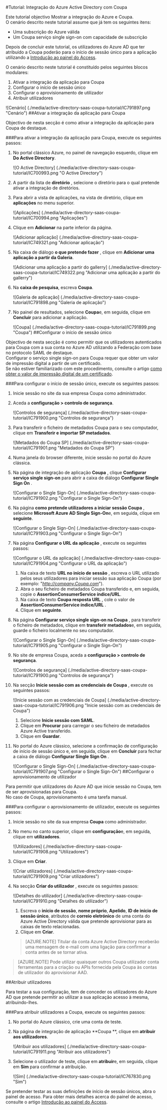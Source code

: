 <properties 
    pageTitle="Tutorial: Integração do Azure Active Directory com Coupa | Microsoft Azure" 
    description="Saiba como utilizar Coupa com o Azure Active Directory para permitir o início de sessão único, aprovisionamento automatizado e mais!" 
    services="active-directory" 
    authors="jeevansd"  
    documentationCenter="na" 
    manager="femila"/>
<tags 
    ms.service="active-directory" 
    ms.devlang="na" 
    ms.topic="article" 
    ms.tgt_pltfrm="na" 
    ms.workload="identity" 
    ms.date="09/29/2016" 
    ms.author="jeedes" />

#<a name="tutorial-azure-active-directory-integration-with-coupa"></a>Tutorial: Integração do Azure Active Directory com Coupa

Este tutorial objectivo Mostrar a integração do Azure e Coupa.  
O cenário descrito neste tutorial assume que já tem os seguintes itens:

-   Uma subscrição do Azure válida
-   Um Coupa serviço single sign-on com capacidade de subscrição

Depois de concluir este tutorial, os utilizadores do Azure AD que ter atribuído a Coupa poderão para o início de sessão único para a aplicação utilizando a [Introdução ao painel do Access](active-directory-saas-access-panel-introduction.md).

O cenário descrito neste tutorial é constituído pelos seguintes blocos modulares:

1.  Ativar a integração da aplicação para Coupa
2.  Configurar o início de sessão único
3.  Configurar o aprovisionamento de utilizador
4.  Atribuir utilizadores

![Cenário] (./media/active-directory-saas-coupa-tutorial/IC791897.png "Cenário")
##<a name="enabling-the-application-integration-for-coupa"></a>Ativar a integração da aplicação para Coupa

Objectivo de nesta secção é como ativar a integração da aplicação para Coupa de destaque.

###<a name="to-enable-the-application-integration-for-coupa-perform-the-following-steps"></a>Para ativar a integração da aplicação para Coupa, execute os seguintes passos:

1.  No portal clássico Azure, no painel de navegação esquerdo, clique em **Do Active Directory**.

    ![O Active Directory] (./media/active-directory-saas-coupa-tutorial/IC700993.png "O Active Directory")

2.  A partir da lista de **diretório** , selecione o diretório para o qual pretende ativar a integração de diretórios.

3.  Para abrir a vista de aplicações, na vista de diretório, clique em **aplicações** no menu superior.

    ![Aplicações] (./media/active-directory-saas-coupa-tutorial/IC700994.png "Aplicações")

4.  Clique em **Adicionar** na parte inferior da página.

    ![Adicionar aplicação] (./media/active-directory-saas-coupa-tutorial/IC749321.png "Adicionar aplicação")

5.  Na caixa de diálogo **o que pretende fazer** , clique em **Adicionar uma aplicação a partir da Galeria**.

    ![Adicionar uma aplicação a partir do gallerry] (./media/active-directory-saas-coupa-tutorial/IC749322.png "Adicionar uma aplicação a partir do gallerry")

6.  Na **caixa de pesquisa**, escreva **Coupa**.

    ![Galeria de aplicação] (./media/active-directory-saas-coupa-tutorial/IC791898.png "Galeria de aplicação")

7.  No painel de resultados, selecione **Coupa**e, em seguida, clique em **Concluir** para adicionar a aplicação.

    ![Coupa] (./media/active-directory-saas-coupa-tutorial/IC791899.png "Coupa")
##<a name="configuring-single-sign-on"></a>Configurar o início de sessão único

Objectivo de nesta secção é como permitir que os utilizadores autenticados para Coupa com a sua conta no Azure AD utilizando a Federação com base no protocolo SAML de destaque.  
Configurar o serviço single sign-on para Coupa requer que obter um valor de impressão digital a partir de um certificado.  
Se não estiver familiarizado com este procedimento, consulte o artigo [como obter o valor de impressão digital de um certificado](http://youtu.be/YKQF266SAxI).

###<a name="to-configure-single-sign-on-perform-the-following-steps"></a>Para configurar o início de sessão único, execute os seguintes passos:

1.  Inicie sessão no site da sua empresa Coupa como administrador.

2.  Aceda a **configuração \> controlo de segurança**.

    ![Controlos de segurança] (./media/active-directory-saas-coupa-tutorial/IC791900.png "Controlos de segurança")

3.  Para transferir o ficheiro de metadados Coupa para o seu computador, clique em **Transferir e importar SP metadados**.

    ![Metadados do Coupa SP] (./media/active-directory-saas-coupa-tutorial/IC791901.png "Metadados do Coupa SP")

4.  Numa janela do browser diferente, inicie sessão no portal do Azure clássica.

5.  Na página de integração de aplicação **Coupa** , clique **Configurar serviço single sign-on** para abrir a caixa de diálogo **Configurar Single Sign On** .

    ![Configurar o Single Sign-On] (./media/active-directory-saas-coupa-tutorial/IC791902.png "Configurar o Single Sign-On")

6.  Na página **como pretende utilizadores a iniciar sessão Coupa** , selecione **Microsoft Azure AD Single Sign-On**e, em seguida, clique em **seguinte**.

    ![Configurar o Single Sign-On] (./media/active-directory-saas-coupa-tutorial/IC791903.png "Configurar o Single Sign-On")

7.  Na página **Configurar o URL da aplicação** , execute os seguintes passos:

    ![Configurar o URL da aplicação] (./media/active-directory-saas-coupa-tutorial/IC791904.png "Configurar o URL da aplicação")

    1.  Na caixa de texto **URL no início de sessão** , escreva o URL utilizado pelos seus utilizadores para iniciar sessão sua aplicação Coupa (por exemplo: "*http://company.Coupa.com*").
    2.  Abra o seu ficheiro de metadados Coupa transferido e, em seguida, copie o **AssertionConsumerService índice/URL**.
    3.  Na caixa de texto **Coupa resposta URL** , cole o valor de **AssertionConsumerService índice/URL** .
    4.  Clique em **seguinte**.

8.  Na página **Configurar serviço single sign-on na Coupa** , para transferir o ficheiro de metadados, clique em **transferir metadados**e, em seguida, guarde o ficheiro localmente no seu computador.

    ![Configurar o Single Sign-On] (./media/active-directory-saas-coupa-tutorial/IC791905.png "Configurar o Single Sign-On")

9.  No site de empresa Coupa, aceda a **configuração \> controlo de segurança**.

    ![Controlos de segurança] (./media/active-directory-saas-coupa-tutorial/IC791900.png "Controlos de segurança")

10. Na secção **Inicie sessão com as credenciais de Coupa** , execute os seguintes passos:

    ![Inicie sessão com as credenciais de Coupa] (./media/active-directory-saas-coupa-tutorial/IC791906.png "Inicie sessão com as credenciais de Coupa")

    1.  Selecione **Inicie sessão com SAML**.
    2.  Clique em **Procurar** para carregar o seu ficheiro de metadados Azure Active transferido.
    3.  Clique em **Guardar**.

11. No portal do Azure clássico, selecione a confirmação de configuração de início de sessão único e, em seguida, clique em **Concluir** para fechar a caixa de diálogo **Configurar Single Sign On** .

    ![Configurar o Single Sign-On] (./media/active-directory-saas-coupa-tutorial/IC791907.png "Configurar o Single Sign-On")
##<a name="configuring-user-provisioning"></a>Configurar o aprovisionamento de utilizador

Para permitir que utilizadores do Azure AD que inicie sessão no Coupa, tem de ser aprovisionadas para Coupa.  
No caso de Coupa, aprovisionamento é uma tarefa manual.

###<a name="to-configure-user-provisioning-perform-the-following-steps"></a>Para configurar o aprovisionamento de utilizador, execute os seguintes passos:

1.  Inicie sessão no site da sua empresa **Coupa** como administrador.

2.  No menu no canto superior, clique em **configuração**e, em seguida, clique em **utilizadores**.

    ![Utilizadores] (./media/active-directory-saas-coupa-tutorial/IC791908.png "Utilizadores")

3.  Clique em **Criar**.

    ![Criar utilizadores] (./media/active-directory-saas-coupa-tutorial/IC791909.png "Criar utilizadores")

4.  Na secção **Criar do utilizador** , execute os seguintes passos:

    ![Detalhes do utilizador] (./media/active-directory-saas-coupa-tutorial/IC791910.png "Detalhes do utilizador")

    1.  Escreva o **início de sessão**, **nome próprio**, **Apelido**, **ID de início de sessão único**, atributos de **correio eletrónico** de uma conta do Azure Active Directory válida que pretende aprovisionar para as caixas de texto relacionadas.
    2.  Clique em **Criar**.

    >[AZURE.NOTE] Titular da conta Azure Active Directory receberão uma mensagem de e-mail com uma ligação para confirmar a conta antes de se tornar ativa.

>[AZURE.NOTE] Pode utilizar quaisquer outros Coupa utilizador conta ferramentas para a criação ou APIs fornecida pela Coupa às contas de utilizador do aprovisionar AAD.

##<a name="assigning-users"></a>Atribuir utilizadores

Para testar a sua configuração, tem de conceder os utilizadores do Azure AD que pretende permitir ao utilizar a sua aplicação acesso à mesma, atribuindo-lhes.

###<a name="to-assign-users-to-coupa-perform-the-following-steps"></a>Para atribuir utilizadores a Coupa, execute os seguintes passos:

1.  No portal do Azure clássico, crie uma conta de teste.

2.  Na página de integração de aplicação **Coupa **, clique em **atribuir aos utilizadores**.

    ![Atribuir aos utilizadores] (./media/active-directory-saas-coupa-tutorial/IC791911.png "Atribuir aos utilizadores")

3.  Selecione o utilizador de teste, clique em **atribuir**e, em seguida, clique em **Sim** para confirmar a atribuição.

    ![Sim] (./media/active-directory-saas-coupa-tutorial/IC767830.png "Sim")

Se pretender testar as suas definições de início de sessão únicos, abra o painel de acesso. Para obter mais detalhes acerca do painel de acesso, consulte o artigo [Introdução ao painel do Access](active-directory-saas-access-panel-introduction.md).
